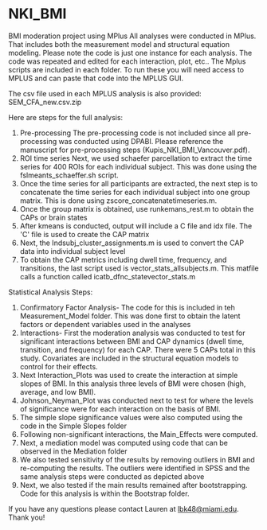 # NKI_BMI
BMI moderation project using MPlus
All analyses were conducted in MPlus. That includes both the measurement model and structural equation modeling. 
Please note the code is just one instance for each analysis. The code was repeated and edited for each interaction, plot, etc.. 
The Mplus scripts are included in each folder. To run these you will need access to MPLUS and can paste that code into the MPLUS GUI. 

The csv file used in each MPLUS analysis is also provided: SEM_CFA_new.csv.zip

Here are steps for the full analysis:

1. Pre-processing
  The pre-processing code is not included since all pre-processing was conducted using DPABI. Please reference the manuscript for pre-processing steps (Kupis_NKI_BMI_Vancouver.pdf). 
2. ROI time series
  Next, we used schaefer parcellation to extract the time series for 400 ROIs for each individual subject. This was done using the fslmeants_schaeffer.sh script. 
3. Once the time series for all participants are extracted, the next step is to concatenate the time series for each individual subject into one group matrix. This is done using zscore_concatenatetimeseries.m. 
4. Once the group matrix is obtained, use runkemans_rest.m to obtain the CAPs or brain states
5. After kmeans is conducted, output will include a C file and idx file. The 'C' file is used to create the CAP matrix
6. Next, the Indsubj_cluster_assignments.m is used to convert the CAP data into individual subject level
7. To obtain the CAP metrics including dwell time, frequency, and transitions, the last script used is vector_stats_allsubjects.m. This matfile calls a function called icatb_dfnc_statevector_stats.m


Statistical Analysis Steps:

1. Confirmatory Factor Analysis- The code for this is included in teh Measurement_Model folder. This was done first to obtain the latent factors or dependent variables used in the analyses
2. Interactions- First the moderation analysis was conducted to test for significant interactions between BMI and CAP dynamics (dwell time, transition, and frequency) for each CAP. There were 5 CAPs total in this study. Covariates are included in the structural equation models to control for their effects. 
3. Next Interaction_Plots was used to create the interaction at simple slopes of BMI. In this analysis three levels of BMI were chosen (high, average, and low BMI). 
4. Johnson_Neyman_Plot was conducted next to test for where the levels of significance were for each interaction on the basis of BMI. 
5. The simple slope significance values were also computed using the code in the Simple Slopes folder
6.  Following non-significant interactions, the Main_Effects were computed. 
7.  Next, a mediation model was computed using code that can be observed in the Mediation folder
8.  We also tested sensitivity of the results by removing outliers in BMI and re-computing the results. The outliers were identified in SPSS and the same analysis steps were conducted as depicted above
9.  Next, we also tested if the main results remained after bootstrapping. Code for this analysis is within the Bootstrap folder. 


If you have any questions please contact Lauren at lbk48@miami.edu. Thank you!

